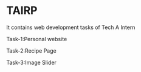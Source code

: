 # TAIRP
It contains web development tasks of Tech A Intern

Task-1:Personal website

Task-2:Recipe Page

Task-3:Image Slider
